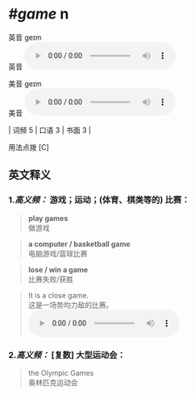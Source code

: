 # ***\#game*** n
英音 ɡeɪm  
英音
<audio src="./media/game-B.aac" controls="controls"></audio>

美音 ɡeɪm  
美音
<audio src="./media/game.aac" controls="controls"></audio>



| 词频 5 | 口语 3 | 书面 3 |  

用法点拨  [C]

英文释义
---
### 1.*高义频：* **游戏；运动；(体育、棋类等的) 比赛：**  

 > **play games**  
 > 做游戏    

 > **a computer / basketball game**  
 > 电脑游戏/篮球比赛    

 > **lose / win a game**  
 > 比赛失败/获胜    

 > It is a close game.  
 > 这是一场势均力敌的比赛。    
<audio src="./media/game-1.aac" controls="controls"></audio>

### 2.*高义频：* **[复数] 大型运动会：**  

 > the Olympic Games  
 > 奥林匹克运动会    


